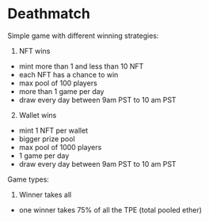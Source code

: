 # Deathmatch

Simple game with different winning strategies:

1. NFT wins

- mint more than 1 and less than 10 NFT
- each NFT has a chance to win
- max pool of 100 players
- more than 1 game per day
- draw every day between 9am PST to 10 am PST

2. Wallet wins

- mint 1 NFT per wallet
- bigger prize pool
- max pool of 1000 players
- 1 game per day
- draw every day between 9am PST to 10 am PST

Game types:

1. Winner takes all

- one winner takes 75% of all the TPE (total pooled ether)
